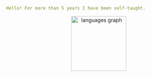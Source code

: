 ###
```yaml
Hello! For more than 5 years I have been self-taught.
```
<div align="center">
  <img src="https://github-readme-stats.vercel.app/api/top-langs?username=ismaileke&locale=en&hide_title=false&layout=compact&card_width=320&langs_count=5&theme=dracula&hide_border=false" height="150" alt="languages graph"  />
</div>
